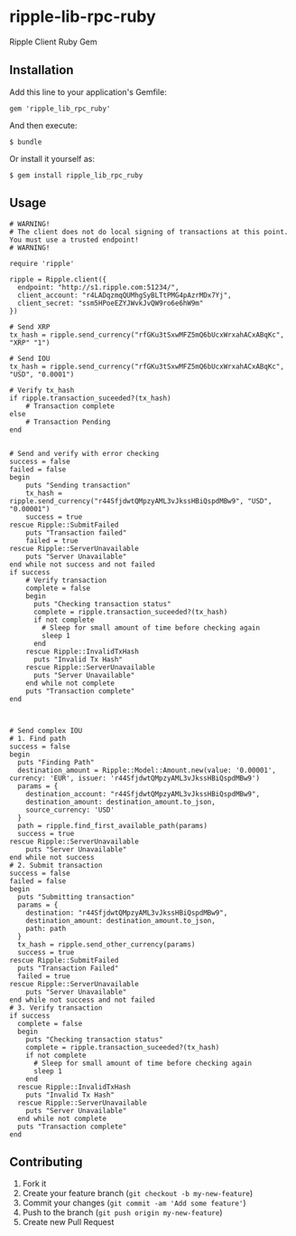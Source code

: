 ripple-lib-rpc-ruby
===================

Ripple Client Ruby Gem

## Installation

Add this line to your application's Gemfile:

    gem 'ripple_lib_rpc_ruby'

And then execute:

    $ bundle

Or install it yourself as:

    $ gem install ripple_lib_rpc_ruby

## Usage

    # WARNING!
    # The client does not do local signing of transactions at this point. You must use a trusted endpoint!
    # WARNING!

    require 'ripple'

    ripple = Ripple.client({
      endpoint: "http://s1.ripple.com:51234/",
      client_account: "r4LADqzmqQUMhgSyBLTtPMG4pAzrMDx7Yj",
      client_secret: "ssm5HPoeEZYJWvkJvQW9ro6e6hW9m"
    })

    # Send XRP
    tx_hash = ripple.send_currency("rfGKu3tSxwMFZ5mQ6bUcxWrxahACxABqKc", "XRP" "1")

    # Send IOU
    tx_hash = ripple.send_currency("rfGKu3tSxwMFZ5mQ6bUcxWrxahACxABqKc", "USD", "0.0001")

    # Verify tx_hash
    if ripple.transaction_suceeded?(tx_hash)
        # Transaction complete
    else
        # Transaction Pending
    end


    # Send and verify with error checking
    success = false
    failed = false
    begin
        puts "Sending transaction"
        tx_hash = ripple.send_currency("r44SfjdwtQMpzyAML3vJkssHBiQspdMBw9", "USD", "0.00001")
        success = true
    rescue Ripple::SubmitFailed
        puts "Transaction failed"
        failed = true
    rescue Ripple::ServerUnavailable
        puts "Server Unavailable"
    end while not success and not failed
    if success
        # Verify transaction
        complete = false
        begin
          puts "Checking transaction status"
          complete = ripple.transaction_suceeded?(tx_hash)
          if not complete
            # Sleep for small amount of time before checking again
            sleep 1
          end
        rescue Ripple::InvalidTxHash
          puts "Invalid Tx Hash"
        rescue Ripple::ServerUnavailable
          puts "Server Unavailable"
        end while not complete
        puts "Transaction complete"
    end



    # Send complex IOU
    # 1. Find path
    success = false
    begin
      puts "Finding Path"
      destination_amount = Ripple::Model::Amount.new(value: '0.00001', currency: 'EUR', issuer: 'r44SfjdwtQMpzyAML3vJkssHBiQspdMBw9')
      params = {
        destination_account: "r44SfjdwtQMpzyAML3vJkssHBiQspdMBw9",
        destination_amount: destination_amount.to_json,
        source_currency: 'USD'
      }
      path = ripple.find_first_available_path(params)
      success = true
    rescue Ripple::ServerUnavailable
        puts "Server Unavailable"
    end while not success
    # 2. Submit transaction
    success = false
    failed = false
    begin
      puts "Submitting transaction"
      params = {
        destination: "r44SfjdwtQMpzyAML3vJkssHBiQspdMBw9",
        destination_amount: destination_amount.to_json,
        path: path
      }
      tx_hash = ripple.send_other_currency(params)
      success = true
    rescue Ripple::SubmitFailed
      puts "Transaction Failed"
      failed = true
    rescue Ripple::ServerUnavailable
        puts "Server Unavailable"
    end while not success and not failed
    # 3. Verify transaction
    if success
      complete = false
      begin
        puts "Checking transaction status"
        complete = ripple.transaction_suceeded?(tx_hash)
        if not complete
          # Sleep for small amount of time before checking again
          sleep 1
        end
      rescue Ripple::InvalidTxHash
        puts "Invalid Tx Hash"
      rescue Ripple::ServerUnavailable
        puts "Server Unavailable"
      end while not complete
      puts "Transaction complete"
    end


## Contributing

1. Fork it
2. Create your feature branch (`git checkout -b my-new-feature`)
3. Commit your changes (`git commit -am 'Add some feature'`)
4. Push to the branch (`git push origin my-new-feature`)
5. Create new Pull Request
